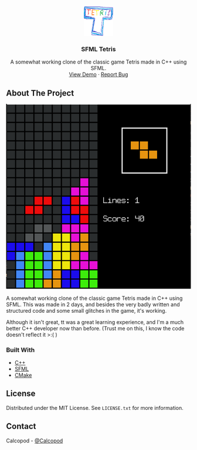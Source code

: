 <!-- PROJECT SHIELDS -->
<!--
*** I'm using markdown "reference style" links for readability.
*** Reference links are enclosed in brackets [ ] instead of parentheses ( ).
*** See the bottom of this document for the declaration of the reference variables
*** for contributors-url, forks-url, etc. This is an optional, concise syntax you may use.
*** https://www.markdownguide.org/basic-syntax/#reference-style-links
-->
<!-- [![Contributors][contributors-shield]][contributors-url]
[![Forks][forks-shield]][forks-url]
[![Stargazers][stars-shield]][stars-url]
[![Issues][issues-shield]][issues-url]
[![MIT License][license-shield]][license-url]
[![LinkedIn][linkedin-shield]][linkedin-url] -->

<br />
<div align="center">
  <a href="https://github.com/CalcoDev/SFML-Tetris">
    <img src="GithubImages/Logo.png" alt="Logo" width="80" height="80">
  </a>

  <h3 align="center">SFML Tetris</h3>

  <p align="center">
    A somewhat working clone of the classic game Tetris made in C++ using SFML.
    <br />
    <a href="https://github.com/CalcoDev/SFML-Tetris">View Demo</a>
    ·
    <a href="https://github.com/CalcoDev/SFML-Tetris/issues">Report Bug</a>
  </p>
</div>

<!-- ABOUT THE PROJECT -->

## About The Project

[![Product Name Screen Shot][product-screenshot]](https://github.com/CalcoDev/SFML-Tetris)

A somewhat working clone of the classic game Tetris made in C++ using SFML. This was made in 2 days, and besides the very badly written and structured code and some small glitches in the game, it's working.

Although it isn't great, tt was a great learning experience, and I'm a much better C++ developer now than before. (Trust me on this, I know the code doesn't reflect it >:( )

### Built With

- [C++](https://en.wikipedia.org/wiki/C%2B%2B)
- [SFML](https://www.sfml-dev.org/index.php)
- [CMake](https://cmake.org/)

## License

Distributed under the MIT License. See `LICENSE.txt` for more information.

<!-- CONTACT -->

## Contact

Calcopod - [@Calcopod](https://twitter.com/Calcopod2)

[product-screenshot]: GithubImages/ProductScreenshot.PNG
